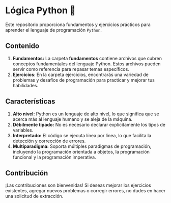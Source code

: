 # Lógica Python 🐍

Este repositorio proporciona fundamentos y ejercicios prácticos para aprender el lenguaje de programación `Python`.

## Contenido

1. **Fundamentos:** La carpeta **fundamentos** contiene archivos que cubren conceptos fundamentales del lenguaje Python. Estos archivos pueden servir como referencia para repasar temas específicos.
2. **Ejercicios**: En la carpeta ejercicios, encontrarás una variedad de problemas y desafíos de programación para practicar y mejorar tus habilidades.

## Características

1. **Alto nivel:** Python es un lenguaje de alto nivel, lo que significa que se acerca más al lenguaje humano y se aleja de la máquina.
2. **Débilmente tipado:** No es necesario declarar explícitamente los tipos de variables.
3. **Interpretado:** El código se ejecuta línea por línea, lo que facilita la detección y corrección de errores.
4. **Multiparadigma:** Soporta múltiples paradigmas de programación, incluyendo la programación orientada a objetos, la programación funcional y la programación imperativa.

## Contribución

¡Las contribuciones son bienvenidas! Si deseas mejorar los ejercicios existentes, agregar nuevos problemas o corregir errores, no dudes en hacer una solicitud de extracción.
